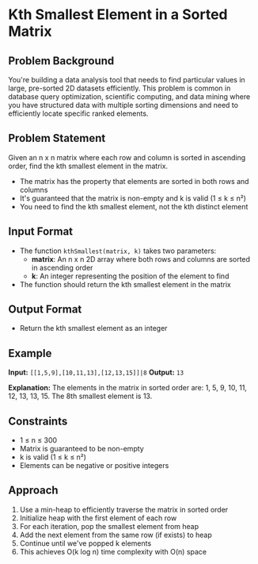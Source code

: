# Kth Smallest Element in a Sorted Matrix

## Problem Background
You're building a data analysis tool that needs to find particular values in large, pre-sorted 2D datasets efficiently. This problem is common in database query optimization, scientific computing, and data mining where you have structured data with multiple sorting dimensions and need to efficiently locate specific ranked elements.

## Problem Statement
Given an n x n matrix where each row and column is sorted in ascending order, find the kth smallest element in the matrix.

* The matrix has the property that elements are sorted in both rows and columns
* It's guaranteed that the matrix is non-empty and k is valid (1 ≤ k ≤ n²)
* You need to find the kth smallest element, not the kth distinct element

## Input Format
* The function `kthSmallest(matrix, k)` takes two parameters:
  * **matrix**: An n x n 2D array where both rows and columns are sorted in ascending order
  * **k**: An integer representing the position of the element to find
* The function should return the kth smallest element in the matrix

## Output Format
* Return the kth smallest element as an integer

## Example
**Input:** `[[1,5,9],[10,11,13],[12,13,15]]|8`
**Output:** `13`

**Explanation:** The elements in the matrix in sorted order are: 1, 5, 9, 10, 11, 12, 13, 13, 15. The 8th smallest element is 13.

## Constraints
* 1 ≤ n ≤ 300
* Matrix is guaranteed to be non-empty
* k is valid (1 ≤ k ≤ n²)
* Elements can be negative or positive integers

## Approach
1. Use a min-heap to efficiently traverse the matrix in sorted order
2. Initialize heap with the first element of each row
3. For each iteration, pop the smallest element from heap
4. Add the next element from the same row (if exists) to heap
5. Continue until we've popped k elements
6. This achieves O(k log n) time complexity with O(n) space